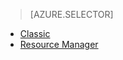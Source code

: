 > [AZURE.SELECTOR]
- [Classic](/documentation/articles/virtual-machines-windows-classic-troubleshoot-deployment-new-vm/)
- [Resource Manager](/documentation/articles/virtual-machines-windows-troubleshoot-deployment-new-vm/)
